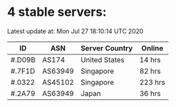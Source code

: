 # 4 stable servers:

Latest update at: Mon Jul 27 18:10:14 UTC 2020

| ID | ASN | Server Country | Online |
| -- | --- | -------------- | ------ |
| #.D09B | AS174 | United States | 14 hrs |
| #.7F1D | AS63949 | Singapore | 82 hrs |
| #.0322 | AS45102 | Singapore | 223 hrs |
| #.2A79 | AS63949 | Japan | 36 hrs |

